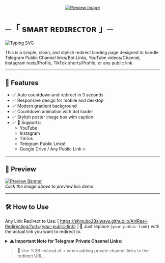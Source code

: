 

<p align="center">
  <a href="https://shinubo28always.github.io/AniReal-Redirecting/?url=https://t.me/AniReal_Anime_Zone" target="_blank">
    <img src="https://envs.sh/tzy.jpg" alt="Preview Image">
  </a>
</p>

# ─「 sᴍᴀʀᴛ ʀᴇᴅɪʀᴇᴄᴛᴏʀ 」─

![Typing SVG](https://readme-typing-svg.herokuapp.com?lines=REDIRECTING+MAGIC+IN+SECONDS+⚡;POWERED+BY+AniReal+DEVELOPERS+🚀;SIMPLE,+CLEAN+%26+INSTANT+REDIRECT+🔗;SUPPORTS+ALL+SOCIAL+%26+FILE+LINKS+🌐;NO+ADS.+JUST+FAST+REDIRECTION+!)

This is a simple, clean, and stylish redirect landing page designed to handle Telegram Public Channel links/Bot Links, YouTube videos/Channel, Instagram reels/Profile, TikTok shorts/Profile, or any public link.

---

## 🚀 Features

- ✅ Auto countdown and redirect in 3 seconds  
- ✅ Responsive design for mobile and desktop  
- ✅ Modern gradient background  
- ✅ Countdown animation with dot loader  
- ✅ Stylish poster image box with caption  
- ✅ 🔗 Supports:
  - YouTube
  - Instagram
  - TikTok
  - Telegram Public Links!
  - Google Drive / Any Public Link 🔥

---

## 📸 Preview

[![Preview Banner](https://envs.sh/tXT.jpg)](https://shinubo28always.github.io/AniReal-Redirecting/?url=https://t.me/AniReal_Anime_Zone)  
_Click the image above to preview live demo_

---

## 🛠️ How to Use

Any Link Redirect to Use: [ https://shinubo28always.github.io/AniReal-Redirecting/?url={your-public-link} ] 🔁 Just replace `{your-public-link}` with the actual link you want to redirect to.

<details><summary><b>⚠️ Important Note for Telegram Private Channel Links:</b></summary>

If you're trying to redirect to a Telegram private channel (which usually has a `+` sign in the link),  
you must replace the `+` symbol with `%2B` when using it inside the redirect URL.

#### ❌ Wrong Format:
```
https://t.me/+H-jtiyZXqS00M2Vl
```

#### ✅ Correct Usage:
```
https://shinubo28always.github.io/AniReal-Redirecting/?url=https://t.me/%2BH-jtiyZXqS00M2Vl
```

</details>

> 🔁 Use %2B instead of + when adding private channel links to the redirect URL.
